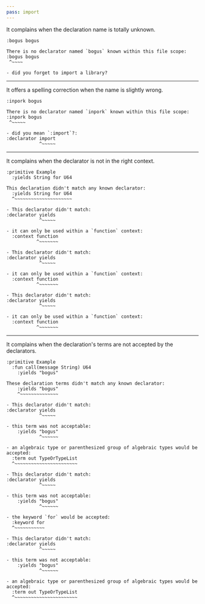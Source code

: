 ```yaml
---
pass: import
---
```


It complains when the declaration name is totally unknown.

```savi
:bogus bogus
```
```error
There is no declarator named `bogus` known within this file scope:
:bogus bogus
 ^~~~~

- did you forget to import a library?
```

---

It offers a spelling correction when the name is slightly wrong.

```savi
:inpork bogus
```
```error
There is no declarator named `inpork` known within this file scope:
:inpork bogus
 ^~~~~~

- did you mean `:import`?:
:declarator import
            ^~~~~~
```

---

It complains when the declarator is not in the right context.

```savi
:primitive Example
  :yields String for U64
```
```error
This declaration didn't match any known declarator:
  :yields String for U64
  ^~~~~~~~~~~~~~~~~~~~~~

- This declarator didn't match:
:declarator yields
            ^~~~~~

- it can only be used within a `function` context:
  :context function
           ^~~~~~~~

- This declarator didn't match:
:declarator yields
            ^~~~~~

- it can only be used within a `function` context:
  :context function
           ^~~~~~~~

- This declarator didn't match:
:declarator yields
            ^~~~~~

- it can only be used within a `function` context:
  :context function
           ^~~~~~~~
```

---

It complains when the declaration's terms are not accepted by the declarators.

```savi
:primitive Example
  :fun call(message String) U64
    :yields "bogus"
```
```error
These declaration terms didn't match any known declarator:
    :yields "bogus"
    ^~~~~~~~~~~~~~~

- This declarator didn't match:
:declarator yields
            ^~~~~~

- this term was not acceptable:
    :yields "bogus"
            ^~~~~~~

- an algebraic type or parenthesized group of algebraic types would be accepted:
  :term out TypeOrTypeList
  ^~~~~~~~~~~~~~~~~~~~~~~~

- This declarator didn't match:
:declarator yields
            ^~~~~~

- this term was not acceptable:
    :yields "bogus"
            ^~~~~~~

- the keyword `for` would be accepted:
  :keyword for
  ^~~~~~~~~~~~

- This declarator didn't match:
:declarator yields
            ^~~~~~

- this term was not acceptable:
    :yields "bogus"
            ^~~~~~~

- an algebraic type or parenthesized group of algebraic types would be accepted:
  :term out TypeOrTypeList
  ^~~~~~~~~~~~~~~~~~~~~~~~
```
